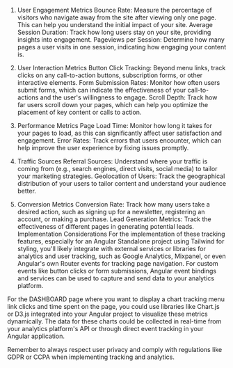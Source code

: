 1. User Engagement Metrics
   Bounce Rate: Measure the percentage of visitors who navigate away from the site after viewing only one page. This can help you understand the initial impact of your site.
   Average Session Duration: Track how long users stay on your site, providing insights into engagement.
   Pageviews per Session: Determine how many pages a user visits in one session, indicating how engaging your content is.

2. User Interaction Metrics
   Button Click Tracking: Beyond menu links, track clicks on any call-to-action buttons, subscription forms, or other interactive elements.
   Form Submission Rates: Monitor how often users submit forms, which can indicate the effectiveness of your call-to-actions and the user's willingness to engage.
   Scroll Depth: Track how far users scroll down your pages, which can help you optimize the placement of key content or calls to action.

3. Performance Metrics
   Page Load Time: Monitor how long it takes for your pages to load, as this can significantly affect user satisfaction and engagement.
   Error Rates: Track errors that users encounter, which can help improve the user experience by fixing issues promptly.

4. Traffic Sources
   Referral Sources: Understand where your traffic is coming from (e.g., search engines, direct visits, social media) to tailor your marketing strategies.
   Geolocation of Users: Track the geographical distribution of your users to tailor content and understand your audience better.
5. Conversion Metrics
   Conversion Rate: Track how many users take a desired action, such as signing up for a newsletter, registering an account, or making a purchase.
   Lead Generation Metrics: Track the effectiveness of different pages in generating potential leads.
   Implementation Considerations
   For the implementation of these tracking features, especially for an Angular Standalone project using Tailwind for styling, you'll likely integrate with external services or libraries for analytics and user tracking, such as Google Analytics, Mixpanel, or even Angular's own Router events for tracking page navigation. For custom events like button clicks or form submissions, Angular event bindings and services can be used to capture and send data to your analytics platform.

For the DASHBOARD page where you want to display a chart tracking menu link clicks and time spent on the page, you could use libraries like Chart.js or D3.js integrated into your Angular project to visualize these metrics dynamically. The data for these charts could be collected in real-time from your analytics platform's API or through direct event tracking in your Angular application.

Remember to always respect user privacy and comply with regulations like GDPR or CCPA when implementing tracking and analytics.
